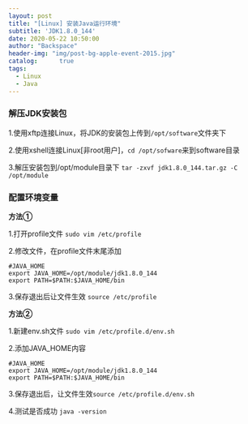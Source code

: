 ```yaml
---
layout: post
title: "[Linux] 安装Java运行环境"
subtitle: 'JDK1.8.0_144'
date: 2020-05-22 10:50:00
author: "Backspace"
header-img: "img/post-bg-apple-event-2015.jpg"
catalog:      true
tags:
  - Linux
  - Java
---
```



### 解压JDK安装包

1.使用xftp连接Linux，将JDK的安装包上传到`/opt/software`文件夹下

2.使用xshell连接Linux[非root用户]，`cd /opt/sofware`来到software目录

3.解压安装包到/opt/module目录下 `tar -zxvf jdk1.8.0_144.tar.gz -C /opt/module`

### 配置环境变量

**方法①**

1.打开profile文件 `sudo vim /etc/profile`

2.修改文件，在profile文件末尾添加

```shell
#JAVA_HOME
export JAVA_HOME=/opt/module/jdk1.8.0_144
export PATH=$PATH:$JAVA_HOME/bin
```

3.保存退出后让文件生效 `source /etc/profile`

**方法②**

1.新建env.sh文件 `sudo vim /etc/profile.d/env.sh`

2.添加JAVA_HOME内容

```shell
#JAVA_HOME
export JAVA_HOME=/opt/module/jdk1.8.0_144
export PATH=$PATH:$JAVA_HOME/bin
```

3.保存退出后，让文件生效`source /etc/profile.d/env.sh`

4.测试是否成功 `java -version`